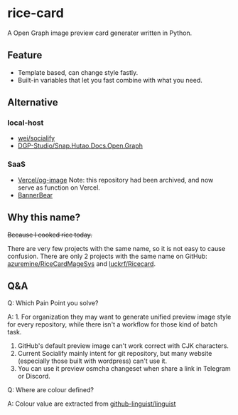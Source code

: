 # rice-card

A Open Graph image preview card generater written in Python.

## Feature

* Template based, can change style fastly.
* Built-in variables that let you fast combine with what you need.

## Alternative

### local-host

* [wei/socialify](https://github.com/wei/socialify)
* [DGP-Studio/Snap.Hutao.Docs.Open.Graph](https://github.com/DGP-Studio/Snap.Hutao.Docs.Open.Graph)

### SaaS

* [Vercel/og-image](https://github.com/vercel/og-image) Note: this repository had been archived, and now serve as function on Vercel.
* [BannerBear](https://www.bannerbear.com/)

## Why this name?

~~Because I cooked rice today.~~

There are very few projects with the same name, so it is not easy to cause confusion. There are only 2 projects with the same name on GitHub: [azuremine/RiceCardMageSys](https://github.com/azuremine/RiceCardMageSys) and [luckrf/Ricecard](https://github.com/luckrf/Ricecard).

## Q&A

Q: Which Pain Point you solve?

A: 1. For organization they may want to generate unified preview image style for every repository, while there isn't a workflow for those kind of batch task.
   1. GitHub's default preview image can't work correct with CJK characters.
   2. Current Socialify mainly intent for git repository, but many website (especially those built with wordpress) can't use it.
   3. You can use it preview osmcha changeset when share a link in Telegram or Discord.

Q: Where are colour defined?

A: Colour value are extracted from [github-linguist/linguist](https://github.com/github-linguist/linguist/blob/master/lib/linguist/languages.yml)